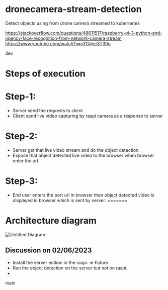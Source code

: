 # dronecamera-stream-detection
Detect objects using from drone camera streamed to kubernetes

https://stackoverflow.com/questions/48611517/raspberry-pi-3-python-and-opencv-face-recognition-from-network-camera-stream
https://www.youtube.com/watch?v=sYGdge3T30o

dev
# Steps of execution
# Step-1:
- Server send the requests to client
- Client send live video capturing by raspi camera as a response to server
# Step-2:
- Server get that live video stream and do the object detection.
- Expose that object detected live video to the browser when browser enter the url.
# Step-3:
- End user enters the port url in browser then object detected video is displayed in browser which is sent by server.
=======
# Architecture diagram

![Untitled Diagram](https://github.com/TiHAN-Hyderabad/dronecamera-stream-detection/assets/94279266/c34ce4f9-2a8d-4b17-8f0b-27be77b86e8c)

## Discussion on 02/06/2023

- Install the server edition in the raspi. => Future
- Run the object detection on the server but not on raspi.
- 
main
